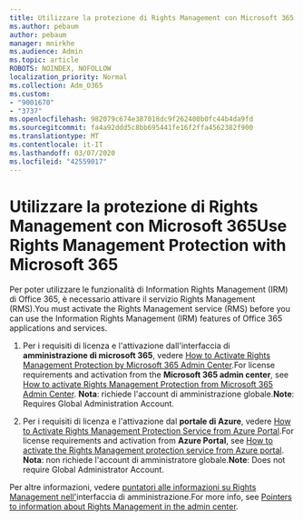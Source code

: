```yaml
---
title: Utilizzare la protezione di Rights Management con Microsoft 365
ms.author: pebaum
author: pebaum
manager: mnirkhe
ms.audience: Admin
ms.topic: article
ROBOTS: NOINDEX, NOFOLLOW
localization_priority: Normal
ms.collection: Adm_O365
ms.custom:
- "9001670"
- "3737"
ms.openlocfilehash: 982079c674e387018dc9f262400b0fc44b4da9fd
ms.sourcegitcommit: fa4a92ddd5c8bb695441fe16f2ffa4562382f900
ms.translationtype: MT
ms.contentlocale: it-IT
ms.lasthandoff: 03/07/2020
ms.locfileid: "42559017"
---
```

# <a name="use-rights-management-protection-with-microsoft-365"></a><span data-ttu-id="24c5d-102">Utilizzare la protezione di Rights Management con Microsoft 365</span><span class="sxs-lookup"><span data-stu-id="24c5d-102">Use Rights Management Protection with Microsoft 365</span></span>

<span data-ttu-id="24c5d-103">Per poter utilizzare le funzionalità di Information Rights Management (IRM) di Office 365, è necessario attivare il servizio Rights Management (RMS).</span><span class="sxs-lookup"><span data-stu-id="24c5d-103">You must activate the Rights Management service (RMS) before you can use the Information Rights Management (IRM) features of Office 365 applications and services.</span></span>

1. <span data-ttu-id="24c5d-104">Per i requisiti di licenza e l'attivazione dall'interfaccia di **amministrazione di microsoft 365**, vedere [How to Activate Rights Management Protection by Microsoft 365 Admin Center](https://docs.microsoft.com/azure/information-protection/activate-office365).</span><span class="sxs-lookup"><span data-stu-id="24c5d-104">For license requirements and activation from the **Microsoft 365 admin center**, see [How to activate Rights Management Protection from Microsoft 365 Admin Center](https://docs.microsoft.com/azure/information-protection/activate-office365).</span></span> <span data-ttu-id="24c5d-105">**Nota**: richiede l'account di amministrazione globale.</span><span class="sxs-lookup"><span data-stu-id="24c5d-105">**Note**: Requires Global Administration Account.</span></span>

2. <span data-ttu-id="24c5d-106">Per i requisiti di licenza e l'attivazione dal **portale di Azure**, vedere [How to Activate Rights Management Protection Service from Azure Portal](https://docs.microsoft.com/azure/information-protection/activate-azure).</span><span class="sxs-lookup"><span data-stu-id="24c5d-106">For license requirements and activation from **Azure Portal**, see [How to activate the Rights Management protection service from Azure portal](https://docs.microsoft.com/azure/information-protection/activate-azure).</span></span> <span data-ttu-id="24c5d-107">**Nota**: non richiede l'account di amministratore globale.</span><span class="sxs-lookup"><span data-stu-id="24c5d-107">**Note**: Does not require Global Administrator Account.</span></span>
 

<span data-ttu-id="24c5d-108">Per altre informazioni, vedere [puntatori alle informazioni su Rights Management nell'](https://docs.microsoft.com/office365/enterprise/activate-rms-in-office-365)interfaccia di amministrazione.</span><span class="sxs-lookup"><span data-stu-id="24c5d-108">For more info, see [Pointers to information about Rights Management in the admin center](https://docs.microsoft.com/office365/enterprise/activate-rms-in-office-365).</span></span>
